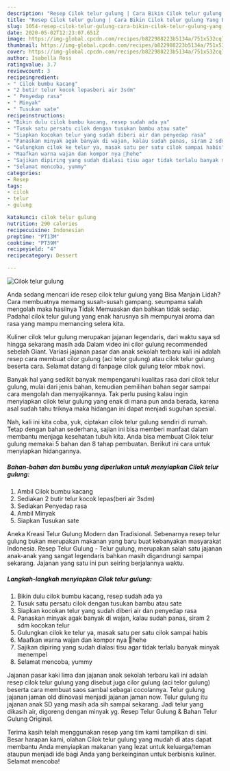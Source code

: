 ```yaml
---
description: "Resep Cilok telur gulung | Cara Bikin Cilok telur gulung Yang Enak Banget"
title: "Resep Cilok telur gulung | Cara Bikin Cilok telur gulung Yang Enak Banget"
slug: 1054-resep-cilok-telur-gulung-cara-bikin-cilok-telur-gulung-yang-enak-banget
date: 2020-05-02T12:23:07.651Z
image: https://img-global.cpcdn.com/recipes/b822988223b5134a/751x532cq70/cilok-telur-gulung-foto-resep-utama.jpg
thumbnail: https://img-global.cpcdn.com/recipes/b822988223b5134a/751x532cq70/cilok-telur-gulung-foto-resep-utama.jpg
cover: https://img-global.cpcdn.com/recipes/b822988223b5134a/751x532cq70/cilok-telur-gulung-foto-resep-utama.jpg
author: Isabella Ross
ratingvalue: 3.7
reviewcount: 3
recipeingredient:
- " Cilok bumbu kacang"
- "2 butir telur kocok lepasberi air 3sdm"
- " Penyedap rasa"
- " Minyak"
- " Tusukan sate"
recipeinstructions:
- "Bikin dulu cilok bumbu kacang, resep sudah ada ya"
- "Tusuk satu persatu cilok dengan tusukan bambu atau sate"
- "Siapkan kocokan telur yang sudah diberi air dan penyedap rasa"
- "Panaskan minyak agak banyak di wajan, kalau sudah panas, siram 2 sdm kocokan telur"
- "Gulungkan cilok ke telur ya, masak satu per satu cilok sampai habis"
- "Maafkan warna wajan dan kompor nya 😬hehe"
- "Sajikan dipiring yang sudah dialasi tisu agar tidak terlalu banyak minyak menempel"
- "Selamat mencoba, yummy"
categories:
- Resep
tags:
- cilok
- telur
- gulung

katakunci: cilok telur gulung 
nutrition: 290 calories
recipecuisine: Indonesian
preptime: "PT13M"
cooktime: "PT39M"
recipeyield: "4"
recipecategory: Dessert

---
```



![Cilok telur gulung](https://img-global.cpcdn.com/recipes/b822988223b5134a/751x532cq70/cilok-telur-gulung-foto-resep-utama.jpg)

Anda sedang mencari ide resep cilok telur gulung yang Bisa Manjain Lidah? Cara membuatnya memang susah-susah gampang. seumpama salah mengolah maka hasilnya Tidak Memuaskan dan bahkan tidak sedap. Padahal cilok telur gulung yang enak harusnya sih mempunyai aroma dan rasa yang mampu memancing selera kita.

Kuliner cilok telur gulung merupakan jajanan legendaris, dari waktu saya sd hingga sekarang masih ada Dalam video ini cilor gulung recommended sebelah Giant. Variasi jajanan pasar dan anak sekolah terbaru kali ini adalah resep cara membuat cilor gulung (aci telor gulung) atau cilok telur gulung beserta cara. Selamat datang di fanpage cilok gulung telor mbak novi.

Banyak hal yang sedikit banyak mempengaruhi kualitas rasa dari cilok telur gulung, mulai dari jenis bahan, kemudian pemilihan bahan segar sampai cara mengolah dan menyajikannya. Tak perlu pusing kalau ingin menyiapkan cilok telur gulung yang enak di mana pun anda berada, karena asal sudah tahu triknya maka hidangan ini dapat menjadi suguhan spesial.


Nah, kali ini kita coba, yuk, ciptakan cilok telur gulung sendiri di rumah. Tetap dengan bahan sederhana, sajian ini bisa memberi manfaat dalam membantu menjaga kesehatan tubuh kita. Anda bisa membuat Cilok telur gulung memakai 5 bahan dan 8 tahap pembuatan. Berikut ini cara untuk menyiapkan hidangannya.

<!--inarticleads1-->

##### Bahan-bahan dan bumbu yang diperlukan untuk menyiapkan Cilok telur gulung:

1. Ambil  Cilok bumbu kacang
1. Sediakan 2 butir telur kocok lepas(beri air 3sdm)
1. Sediakan  Penyedap rasa
1. Ambil  Minyak
1. Siapkan  Tusukan sate


Aneka Kreasi Telur Gulung Modern dan Tradisional. Sebenarnya resep telur gulung bukan merupakan makanan yang baru buat kebanyakan masyarakat Indonesia. Resep Telur Gulung - Telur gulung, merupakan salah satu jajanan anak-anak yang sangat legendaris bahkan masih digandrungi sampai sekarang. Jajanan yang satu ini pun seiring berjalannya waktu. 

<!--inarticleads2-->

##### Langkah-langkah menyiapkan Cilok telur gulung:

1. Bikin dulu cilok bumbu kacang, resep sudah ada ya
1. Tusuk satu persatu cilok dengan tusukan bambu atau sate
1. Siapkan kocokan telur yang sudah diberi air dan penyedap rasa
1. Panaskan minyak agak banyak di wajan, kalau sudah panas, siram 2 sdm kocokan telur
1. Gulungkan cilok ke telur ya, masak satu per satu cilok sampai habis
1. Maafkan warna wajan dan kompor nya 😬hehe
1. Sajikan dipiring yang sudah dialasi tisu agar tidak terlalu banyak minyak menempel
1. Selamat mencoba, yummy


Jajanan pasar kaki lima dan jajanan anak sekolah terbaru kali ini adalah resep cilok telur gulung yang disebut juga cilor gulung (aci telor gulung) beserta cara membuat saos sambal sebagai cocolannya. Telur gulung jajanan jaman old diinovasi menjadi jajanan jaman now. Telur gulung itu jajanan anak SD yang masih ada sih sampai sekarang. Jadi telur yang dikasih air, digoreng dengan minyak yg. Resep Telur Gulung &amp; Bahan Telur Gulung Original. 

Terima kasih telah menggunakan resep yang tim kami tampilkan di sini. Besar harapan kami, olahan Cilok telur gulung yang mudah di atas dapat membantu Anda menyiapkan makanan yang lezat untuk keluarga/teman ataupun menjadi ide bagi Anda yang berkeinginan untuk berbisnis kuliner. Selamat mencoba!
